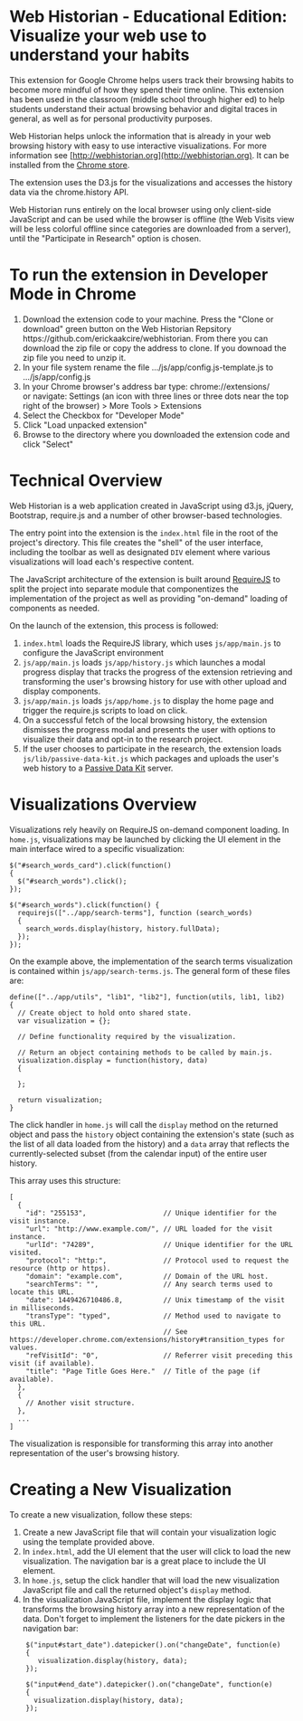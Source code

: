 # Web Historian - Educational Edition: Visualize your web use to understand your habits
This extension for Google Chrome helps users track their browsing habits to become more mindful of how they spend their time online. This extension has been used in the classroom (middle school through higher ed) to help students understand their actual browsing behavior and digital traces in general, as well as for personal productivity purposes. 

Web Historian helps unlock the information that is already in your web browsing history with easy to use interactive visualizations. For more information see [http://webhistorian.org](http://webhistorian.org). It can be installed from the [Chrome store]( https://chrome.google.com/webstore/detail/web-historian-web-history/chpcblajbmmlbhecpnnadmjmlbhkloji).

The extension uses the D3.js for the visualizations and accesses the history data via the chrome.history API.

Web Historian runs entirely on the local browser using only client-side JavaScript and can be used while the browser is offline (the Web Visits view will be less colorful offline since categories are downloaded from a server), until the "Participate in Research" option is chosen.

# To run the extension in Developer Mode in Chrome

<ol>
<li> Download the extension code to your machine. Press the "Clone or download" green button on the Web Historian Repsitory https://github.com/erickaakcire/webhistorian. From there you can download the zip file or copy the address to clone. If you downoad the zip file you need to unzip it.
<li> In your file system rename the file .../js/app/config.js-template.js to .../js/app/config.js

<li> In your Chrome browser's address bar type: chrome://extensions/ <br/> or navigate: Settings (an icon with three lines or three dots near the top right of the browser) > More Tools > Extensions

<li> Select the Checkbox for "Developer Mode"

<li> Click "Load unpacked extension"

<li> Browse to the directory where you downloaded the extension code and click "Select"
</ol>

# Technical Overview

Web Historian is a web application created in JavaScript using d3.js, jQuery, Bootstrap, require.js and a number of other browser-based technologies.

The entry point into the extension is the `index.html` file in the root of the project's directory. This file creates the "shell" of the user interface, including the toolbar as well as designated `DIV` element where various visualizations will load each's respective content.

The JavaScript architecture of the extension is built around [RequireJS](http://requirejs.org/) to split the project into separate module that componentizes the implementation of the project as well as providing "on-demand" loading of components as needed.

On the launch of the extension, this process is followed:

1. `index.html` loads the RequireJS library, which uses `js/app/main.js` to configure the JavaScript environment
2. `js/app/main.js` loads `js/app/history.js` which launches a modal progress display that tracks the progress of the extension retrieving and transforming the user's browsing history for use with other upload and display components.
3. `js/app/main.js` loads `js/app/home.js` to display the home page and trigger the require.js scripts to load on click.
4. On a successful fetch of the local browsing history, the extension dismisses the progress modal and presents the user with options to visualize their data and opt-in to the research project.
5. If the user chooses to participate in the research, the extension loads `js/lib/passive-data-kit.js` which packages and uploads the user's web history to a [Passive Data Kit](https://github.com/audaciouscode/PassiveDataKit-Django) server.

# Visualizations Overview

Visualizations rely heavily on RequireJS on-demand component loading. In `home.js`, visualizations may be launched by clicking the UI element in the main interface wired to a specific visualization:

    $("#search_words_card").click(function()
    {
      $("#search_words").click();
    });

    $("#search_words").click(function() {
      requirejs(["../app/search-terms"], function (search_words) 
      {
        search_words.display(history, history.fullData);
      });
    });

On the example above, the implementation of the search terms visualization is contained within `js/app/search-terms.js`. The general form of these files are:

    define(["../app/utils", "lib1", "lib2"], function(utils, lib1, lib2) 
    {
      // Create object to hold onto shared state.
      var visualization = {};
      
      // Define functionality required by the visualization.
      
      // Return an object containing methods to be called by main.js.
      visualization.display = function(history, data)
      {
      
      };
      
      return visualization;
    }

The click handler in `home.js` will call the `display` method on the returned object and pass the `history` object containing the extension's state (such as the list of all data loaded from the history) and a `data` array that reflects the currently-selected subset (from the calendar input) of the entire user history.

This array uses this structure:

    [
      {
        "id": "255153",                   // Unique identifier for the visit instance.
        "url": "http://www.example.com/", // URL loaded for the visit instance.   
        "urlId": "74289",                 // Unique identifier for the URL visited.
        "protocol": "http:",              // Protocol used to request the resource (http or https).
        "domain": "example.com",          // Domain of the URL host.
        "searchTerms": "",                // Any search terms used to locate this URL.
        "date": 1449426710486.8,          // Unix timestamp of the visit in milliseconds.
        "transType": "typed",             // Method used to navigate to this URL. 
                                          // See https://developer.chrome.com/extensions/history#transition_types for values.
        "refVisitId": "0",                // Referrer visit preceding this visit (if available).
        "title": "Page Title Goes Here."  // Title of the page (if available).
      },
      {
        // Another visit structure.
      },
      ...
    ]

The visualization is responsible for transforming this array into another representation of the user's browsing history.

# Creating a New Visualization

To create a new visualization, follow these steps:

1. Create a new JavaScript file that will contain your visualization logic using the template provided above.
2. In `index.html`, add the UI element that the user will click to load the new visualization. The navigation bar is a great place to include the UI element.
3. In `home.js`, setup the click handler that will load the new visualization JavaScript file and call the returned object's `display` method.
4. In the visualization JavaScript file, implement the display logic that transforms the browsing history array into a new representation of the data. Don't forget to implement the listeners for the date pickers in the navigation bar:

````    
    $("input#start_date").datepicker().on("changeDate", function(e)
    {
       visualization.display(history, data);
    });
    
    $("input#end_date").datepicker().on("changeDate", function(e)
    {
      visualization.display(history, data);
    });
````
